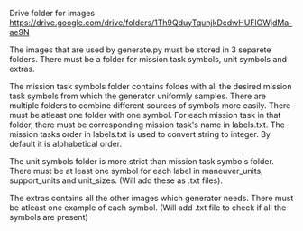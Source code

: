 Drive folder for images https://drive.google.com/drive/folders/1Th9QduyTqunjkDcdwHUFlOWjdMa-ae9N

The images that are used by generate.py must be stored in 3 separete folders. There must be a folder for mission task symbols, unit symbols and extras.

The mission task symbols folder contains foldes with all the desired mission task symbols from which the generator uniformly samples. There are multiple folders to combine different sources of symbols more easily. There must be atleast one folder with one symbol. For each mission task in that folder, there must be corresponding mission task's name in labels.txt. The mission tasks order in labels.txt is used to convert string to integer. By default it is alphabetical order.

The unit symbols folder is more strict than mission task symbols folder. There must be at least one symbol for each label in maneuver_units, support_units and unit_sizes. (Will add these as .txt files).

The extras contains all the other images which generator needs. There must be atleast one example of each symbol. (Will add .txt file to check if all the symbols are present)
